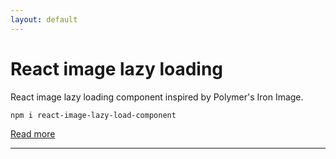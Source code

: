 ```yaml
---
layout: default
---
```


# [](#header-1)React image lazy loading

React image lazy loading component inspired by Polymer's Iron Image.
```
npm i react-image-lazy-load-component
```
[Read more](react-image-lazy-load)
* * *
